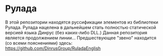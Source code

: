 # Рулада
В этой репозитории находятся руссификации элементов из библиотеки Рулада. Рулада нацелена в дальнейшем стать полностью статической версией языка Динрус (без каких-либо DLL.) Данная репозитория является продолжением линии... Предшествующее "звено" находится (со всеми пояснениями) здесь: https://github.com/DinrusGroup/RuladaEnglish 
